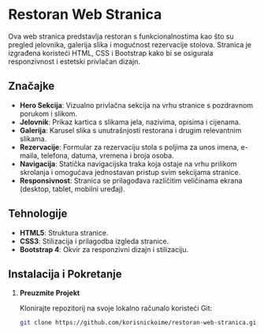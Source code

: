 # Restoran Web Stranica

Ova web stranica predstavlja restoran s funkcionalnostima kao što su pregled jelovnika, galerija slika i mogućnost rezervacije stolova. Stranica je izgrađena koristeći HTML, CSS i Bootstrap kako bi se osigurala responzivnost i estetski privlačan dizajn.

## Značajke

- **Hero Sekcija**: Vizualno privlačna sekcija na vrhu stranice s pozdravnom porukom i slikom.
- **Jelovnik**: Prikaz kartica s slikama jela, nazivima, opisima i cijenama.
- **Galerija**: Karusel slika s unutrašnjosti restorana i drugim relevantnim slikama.
- **Rezervacije**: Formular za rezervaciju stola s poljima za unos imena, e-maila, telefona, datuma, vremena i broja osoba.
- **Navigacija**: Statička navigacijska traka koja ostaje na vrhu prilikom skrolanja i omogućava jednostavan pristup svim sekcijama stranice.
- **Responsivnost**: Stranica se prilagođava različitim veličinama ekrana (desktop, tablet, mobilni uređaj).

## Tehnologije

- **HTML5**: Struktura stranice.
- **CSS3**: Stilizacija i prilagodba izgleda stranice.
- **Bootstrap 4**: Okvir za responzivni dizajn i stilizaciju.

## Instalacija i Pokretanje

1. **Preuzmite Projekt**

   Klonirajte repozitorij na svoje lokalno računalo koristeći Git:
   ```bash
   git clone https://github.com/korisnickoime/restoran-web-stranica.git
